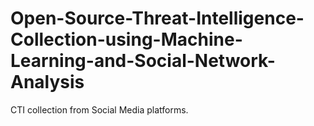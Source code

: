 # Open-Source-Threat-Intelligence-Collection-using-Machine-Learning-and-Social-Network-Analysis
CTI collection from Social Media platforms.
